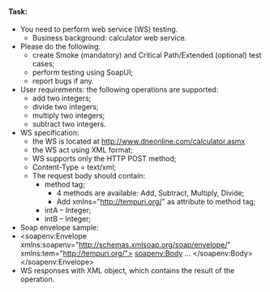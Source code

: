#### Task:

* You need to perform web service (WS) testing.
   * Business background: calculator web service.
* Please do the following:
   * create Smoke (mandatory) and Critical Path/Extended (optional) test cases;
   * perform testing using SoapUI;
   * report bugs if any.
* User requirements: the following operations are supported:
   * add two integers;
   * divide two integers;
   * multiply two integers;
   * subtract two integers.
* WS specification:
   * the WS is located at http://www.dneonline.com/calculator.asmx
   * the WS act using XML format;
   * WS supports only the HTTP POST method;
   * Content-Type = text/xml;
   * The request body should contain:
      * method tag;
        * 4 methods are available: Add, Subtract, Multiply, Divide;
        * Add xmlns="http://tempuri.org/" as attribute to method tag;
      * intA – Integer;
      * intB – Integer;
* Soap envelope sample:
* <soapenv:Envelope xmlns:soapenv="http://schemas.xmlsoap.org/soap/envelope/" xmlns:tem="http://tempuri.org/">
      <soapenv:Body>
	  ...
   </soapenv:Body>
</soapenv:Envelope>
* WS responses with XML object, which contains the result of the operation.
